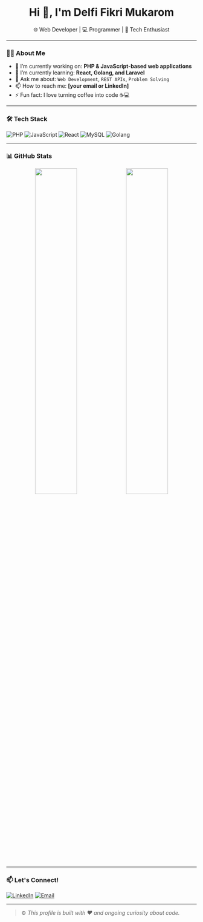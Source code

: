 <h1 align="center">Hi 👋, I'm Delfi Fikri Mukarom</h1>
<p align="center">
  🌐 Web Developer | 💻 Programmer | 🚀 Tech Enthusiast
</p>

---

### 🧑‍💻 About Me

- 🔭 I’m currently working on: **PHP & JavaScript-based web applications**
- 🌱 I’m currently learning: **React, Golang, and Laravel**
- 💬 Ask me about: `Web Development`, `REST APIs`, `Problem Solving`
- 📫 How to reach me: **[your email or LinkedIn]**
- ⚡ Fun fact: I love turning coffee into code ☕💻

---

### 🛠️ Tech Stack

![PHP](https://img.shields.io/badge/-PHP-777BB4?style=flat-square&logo=php&logoColor=white)
![JavaScript](https://img.shields.io/badge/-JavaScript-F7DF1E?style=flat-square&logo=javascript&logoColor=black)
![React](https://img.shields.io/badge/-React-20232A?style=flat-square&logo=react)
![MySQL](https://img.shields.io/badge/-MySQL-4479A1?style=flat-square&logo=mysql&logoColor=white)
![Golang](https://img.shields.io/badge/-Go-00ADD8?style=flat-square&logo=go&logoColor=white)

---

### 📊 GitHub Stats

<p align="center">
  <img src="https://github-readme-stats.vercel.app/api?username=delfifikri&show_icons=true&theme=radical" width="47%" />
  <img src="https://github-readme-streak-stats.herokuapp.com/?user=delfifikri&theme=radical" width="47%" />
</p>

---

### 📫 Let's Connect!

[![LinkedIn](https://img.shields.io/badge/-LinkedIn-0A66C2?style=flat-square&logo=linkedin&logoColor=white)](https://linkedin.com/in/yourprofile)
[![Email](https://img.shields.io/badge/-Email-EA4335?style=flat-square&logo=gmail&logoColor=white)](mailto:youremail@example.com)

---

> ⚙️ *This profile is built with ❤️ and ongoing curiosity about code.*
